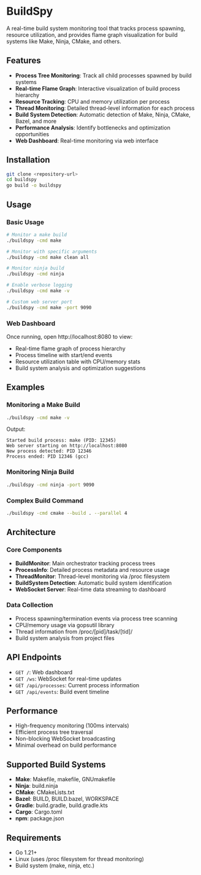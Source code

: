# BuildSpy

A real-time build system monitoring tool that tracks process spawning, resource utilization, and provides flame graph visualization for build systems like Make, Ninja, CMake, and others.

## Features

- **Process Tree Monitoring**: Track all child processes spawned by build systems
- **Real-time Flame Graph**: Interactive visualization of build process hierarchy
- **Resource Tracking**: CPU and memory utilization per process
- **Thread Monitoring**: Detailed thread-level information for each process
- **Build System Detection**: Automatic detection of Make, Ninja, CMake, Bazel, and more
- **Performance Analysis**: Identify bottlenecks and optimization opportunities
- **Web Dashboard**: Real-time monitoring via web interface

## Installation

```bash
git clone <repository-url>
cd buildspy
go build -o buildspy
```

## Usage

### Basic Usage
```bash
# Monitor a make build
./buildspy -cmd make

# Monitor with specific arguments
./buildspy -cmd make clean all

# Monitor ninja build
./buildspy -cmd ninja

# Enable verbose logging
./buildspy -cmd make -v

# Custom web server port
./buildspy -cmd make -port 9090
```

### Web Dashboard

Once running, open http://localhost:8080 to view:
- Real-time flame graph of process hierarchy  
- Process timeline with start/end events
- Resource utilization table with CPU/memory stats
- Build system analysis and optimization suggestions

## Examples

### Monitoring a Make Build
```bash
./buildspy -cmd make -v
```
Output:
```
Started build process: make (PID: 12345)
Web server starting on http://localhost:8080
New process detected: PID 12346
Process ended: PID 12346 (gcc)
```

### Monitoring Ninja Build
```bash
./buildspy -cmd ninja -port 9090
```

### Complex Build Command
```bash
./buildspy -cmd cmake --build . --parallel 4
```

## Architecture

### Core Components
- **BuildMonitor**: Main orchestrator tracking process trees
- **ProcessInfo**: Detailed process metadata and resource usage
- **ThreadMonitor**: Thread-level monitoring via /proc filesystem
- **BuildSystem Detection**: Automatic build system identification
- **WebSocket Server**: Real-time data streaming to dashboard

### Data Collection
- Process spawning/termination events via process tree scanning
- CPU/memory usage via gopsutil library
- Thread information from /proc/[pid]/task/[tid]/ 
- Build system analysis from project files

## API Endpoints

- `GET /`: Web dashboard
- `GET /ws`: WebSocket for real-time updates  
- `GET /api/processes`: Current process information
- `GET /api/events`: Build event timeline

## Performance

- High-frequency monitoring (100ms intervals)
- Efficient process tree traversal
- Non-blocking WebSocket broadcasting
- Minimal overhead on build performance

## Supported Build Systems

- **Make**: Makefile, makefile, GNUmakefile
- **Ninja**: build.ninja
- **CMake**: CMakeLists.txt  
- **Bazel**: BUILD, BUILD.bazel, WORKSPACE
- **Gradle**: build.gradle, build.gradle.kts
- **Cargo**: Cargo.toml
- **npm**: package.json

## Requirements

- Go 1.21+
- Linux (uses /proc filesystem for thread monitoring)
- Build system (make, ninja, etc.)